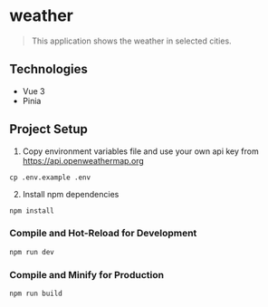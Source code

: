 # weather

> This application shows the weather in selected cities.

## Technologies

* Vue 3
* Pinia

## Project Setup

1. Copy environment variables file and use your own api key from https://api.openweathermap.org
```shell
cp .env.example .env
```

2. Install npm dependencies
```shell
npm install
```

### Compile and Hot-Reload for Development

```shell
npm run dev
```

### Compile and Minify for Production

```sh
npm run build
```
